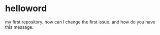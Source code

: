 # helloword
my first repository.
how can I change the first issue.
and how do you have this message.
